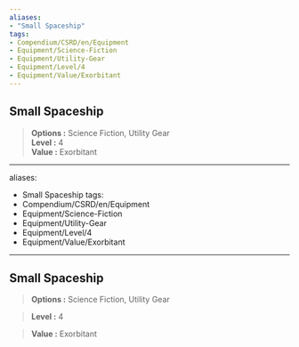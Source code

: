 ```yaml
---
aliases:
- "Small Spaceship"
tags:
- Compendium/CSRD/en/Equipment
- Equipment/Science-Fiction
- Equipment/Utility-Gear
- Equipment/Level/4
- Equipment/Value/Exorbitant
---
```


  
## Small Spaceship  
  
>  
> **Options :** Science Fiction, Utility Gear  
> **Level :** 4  
> **Value :** Exorbitant
---
aliases:
  - Small Spaceship
tags:
  - Compendium/CSRD/en/Equipment
  - Equipment/Science-Fiction
  - Equipment/Utility-Gear
  - Equipment/Level/4
  - Equipment/Value/Exorbitant
---

  
  
  
## Small Spaceship  
  
  
  
>  
  
> **Options :** Science Fiction, Utility Gear  
  
> **Level :** 4  
  
> **Value :** Exorbitant